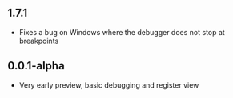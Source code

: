 ## 1.7.1
* Fixes a bug on Windows where the debugger does not stop at breakpoints

## 0.0.1-alpha
* Very early preview, basic debugging and register view
